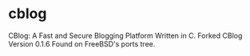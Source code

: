 cblog
=====

CBlog: A Fast and Secure Blogging Platform Written in C. Forked CBlog Version 0.1.6 Found on FreeBSD's ports tree. 